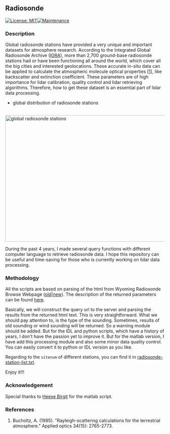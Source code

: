 ## Radiosonde
[![License: MIT](https://img.shields.io/badge/License-MIT-yellow.svg)](https://opensource.org/licenses/MIT)[![Maintenance](https://img.shields.io/badge/Maintained%3F-yes-green.svg)](https://GitHub.com/Naereen/StrapDown.js/graphs/commit-activity)

### Description

Global radiosonde stations have provided a very unique and important datasets for atmosphere research. According to the Integrated Global Radiosonde Archive ([IGRA][1]), more than 2,700 ground-base radiosonde stations had or have been functioning all around the world, which cover all the big cities and interested geolocations. These accurate in-situ data can be applied to calculate the atmospheric molecule optical properties [[1](#References)], like backscatter and extinction coefficient. These parameters are of high importance for lidar calibration, quality control and lidar retrieving algorithms. Therefore, how to get these dataset is an essential part of lidar data processing.

- global distribution of radiosonde stations
<br>
<img src="https://www.ncei.noaa.gov/sites/default/files/2021-07/igra_stationmap.jpg" alt="global radiosonde stations" width="600" height="400">


During the past 4 years, I made several query functions with different computer language to retrieve radiosonde data. I hope this repository can be useful and time-saving for those who is currently working on lidar data processing.

### Methodology

All the scripts are based on parsing of the html from Wyoming Radiosonde Browse Webpage ([old][2]|[new][3]). The description of the returned parameters can be found [here][4].

Basically, we will construct the query url to the server and parsing the results from the returned html text. This is very straightforward. What we should pay attention to, is the type of the sounding. Sometimes, results of old sounding or wind sounding will be returned. So a warning module should be added. But for the IDL and python scripts, which have a history of years, I don't have the passion yet to improve it. But for the matlab version, I have add this processing module and also some minor data quality control. You can easily convert it to python or IDL version as you like.

Regarding to the `sitenum` of different stations, you can find it in [radiosonde-station-list.txt](./doc/radiosonde-station-list.txt).

Enjoy it!!!

### Acknowledgement

Special thanks to [Heese Birgit][5] for the matlab script.

### References

1. Bucholtz, A. (1995). "Rayleigh-scattering calculations for the terrestrial atmosphere." Applied optics 34(15): 2765-2773.

[1]: https://www.ncdc.noaa.gov/data-access/weather-balloon/integrated-global-radiosonde-archive
[2]: http://weather.uwyo.edu/upperair/sounding.html
[3]: http://weather.uwyo.edu/upperair/bufrraob.shtml
[4]: http://weather.uwyo.edu/upperair/columns.html
[5]: https://www.tropos.de/institut/ueber-uns/mitarbeitende/birgit-heese/